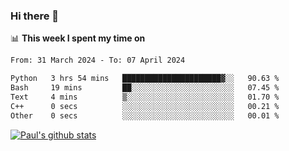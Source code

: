 ### Hi there 👋

📊 **This week I spent my time on**
<!--START_SECTION:waka-->

```txt
From: 31 March 2024 - To: 07 April 2024

Python   3 hrs 54 mins   ██████████████████████▓░░   90.63 %
Bash     19 mins         ██░░░░░░░░░░░░░░░░░░░░░░░   07.45 %
Text     4 mins          ▒░░░░░░░░░░░░░░░░░░░░░░░░   01.70 %
C++      0 secs          ░░░░░░░░░░░░░░░░░░░░░░░░░   00.21 %
Other    0 secs          ░░░░░░░░░░░░░░░░░░░░░░░░░   00.01 %
```

<!--END_SECTION:waka-->


[![Paul's github stats](https://github-readme-stats.vercel.app/api?username=mickeyouyou&theme=dracula&show_icons=true)](https://github.com/anuraghazra/github-readme-stats)
